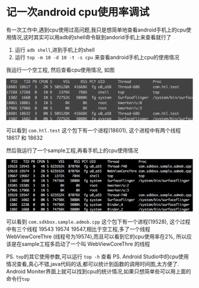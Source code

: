 
# 记一次android cpu使用率调试

有一次工作中,遇到cpu使用过高问题,我只是想简单地查看android手机上的cpu使用情况,这时其实可以用adb的shell命令联到andorid手机上来查看就行了


1. 运行 `adb shell`,进到手机上的shell
2. 运行 `top -m 10 -d 10 -t -s cpu` 来查看android手机上cpu的使用情况

我运行一个空工程, 然后查看cpu使用情况, 如图

![](./res/7_empty.png)

可以看到 `com.htl.test` 这个包下有一个进程(18601), 这个进程中有两个线程 18617 和 18632

然后我运行了一个sample工程,再看手机上的cpu使用情况

![](./res/7_plugins.png)

可以看到 `com.sdkbox.sample.admob.cpp` 这个包下有一个进程(19528), 这个过程中有三个线程 19543 19574 19547,相比于空工程,多了一个线程 WebViewCoreThre (线程号为19574),而且可以看到它的cpu使用率在2%, 所以应该是在sample工程多启动了一个叫 WebViewCoreThre 的线程

PS. `top`的其它使用参数,可以运行 `top -h` 查看
PS. Android Studio中的cpu使用情况查看,真心不错,java代码的话,都可以统计到函数的调用时间图,太方便了. Android Moniter界面上就可以找到cpu的统计情况,如果只想简单些可以用上面的命令行`top`
